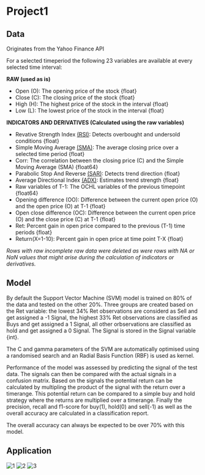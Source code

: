 # Project1

Data
---
Originates from the Yahoo Finance API

For a selected timeperiod the following 23 variables are available at every selected time interval:

**RAW (used as is)**

- Open (O): The opening price of the stock {float}
- Close (C): The closing price of the stock {float}
- High (H): The highest price of the stock in the interval {float} 
- Low (L): The lowest price of the stock in the interval {float}

**INDICATORS AND DERIVATIVES (Calculated using the raw variables)**

- Revative Strength Index [(RSI)](https://www.investopedia.com/terms/r/rsi.asp): Detects overbought and undersold conditions {float}
- Simple Moving Average [(SMA)](https://www.investopedia.com/terms/s/sma.asp): The average closing price over a selected time period {float}
- Corr: The correlation between the closing price (C) and the Simple Moving Average (SMA) {float64}
- Parabolic Stop And Reverse [(SAR)](https://www.investopedia.com/terms/p/parabolicindicator.asp): Detects trend direction {float}
- Average Directional Index [(ADX)](https://www.investopedia.com/terms/w/wilders-dmi-adx.asp): Estimates trend strength {float}
- Raw variables of T-1: The OCHL variables of the previous timepoint {float64}
- Opening difference (OO): Difference between the current open price (O) and the open price (O) at T-1 {float}
- Open close difference (OC): Difference between the current open price (O) and the close price (C) at T-1 {float}
- Ret: Percent gain in open price compared to the previous (T-1) time periods {float}
- Return(X=1-10): Percent gain in open price at time point T-X {float}
  
*Rows with raw incomplete raw data were deleted as were rows with NA or NaN values that might arise during the calculation of indicators or derivatives.*

Model
---
By default the Support Vector Machine (SVM) model is trained on 80% of the data and tested on the other 20%.
Three groups are created based on the Ret variable: the lowest 34% Ret observations are considerd as Sell and get assigned a -1 Signal, the highest 33% Ret observations are classified as Buys and get assigned a 1 Signal, all other orbservations are classified as hold and get assigned a 0 Signal. The Signal is stored in the Signal variable {int}.

The C and gamma parameters of the SVM are automatically optimised using a randomised search and an Radial Basis Function (RBF) is used as kernel. 

Performance of the model was assessed by predicting the signal of the test data. The signals can then be compared with the actual signals in a confusion matrix. Based on the signals the potential return can be calculated by multipling the product of the signal with the return over a timerange. This potential return can be compared to a simple buy and hold strategy where the returns are multiplied over a timerange. Finally the precision, recall and f1-score for buy(1), hold(0) and sell(-1) as well as the overall accuracy are calculated in a classification report. <br /> 

The overall accuracy can always be expected to be over 70% with this model.  

Application
---
![1](https://user-images.githubusercontent.com/61277099/148615161-f411d7e6-82e6-4f13-a7a5-f1461f744212.png)
![2](https://user-images.githubusercontent.com/61277099/148615178-6e14fde3-2ee5-44fe-aef6-d138ba0ec5a1.png)
![3](https://user-images.githubusercontent.com/61277099/148615183-aaaea27b-0710-4af8-8d5b-7e57c39b5735.png)



